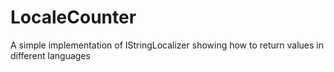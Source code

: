 # LocaleCounter

A simple implementation of IStringLocalizer showing how to return values in different languages
